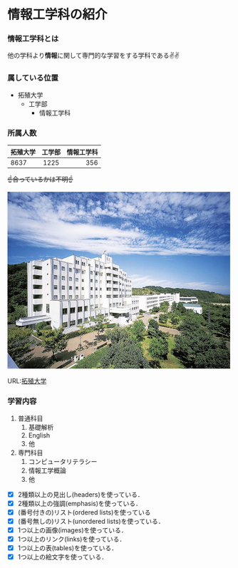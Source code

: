 # 情報工学科の紹介
<!-- Markdown記法を使って学科の紹介ページを作る -->

### 情報工学科とは

他の学科より**情報**に関して専門的な学習をする学科である:v::v:

### 属している位置

- 拓殖大学
  - 工学部
    - 情報工学科

### 所属人数

|拓殖大学|工学部|情報工学科|
|:---|:---:|---:|
| 8637 | 1225 | 356 |

~~:point_up:合っているかは不明:point_up:~~

![Takushoku University](hachioji.jpg "八王子国際キャンパス")

URL:[拓殖大学](http://www.takushoku-u.ac.jp "Takushoku University")

### 学習内容

1. 普通科目
   1. 基礎解析
   1. English
   1. 他
1. 専門科目
   1. コンピュータリテラシー
   1. 情報工学概論
   1. 他


<!-- この部分より上に記述を追加して下のチェックボックスで確認する -->
- [x] 2種類以上の見出し(headers)を使っている．
- [x] 2種類以上の強調(emphasis)を使っている．
- [x] (番号付きの)リスト(ordered lists)を使っている
- [x] (番号無しの)リスト(unordered lists)を使っている．
- [x] 1つ以上の画像(images)を使っている．
- [x] 1つ以上のリンク(links)を使っている．
- [x] 1つ以上の表(tables)を使っている．
- [x] 1つ以上の絵文字を使っている．
